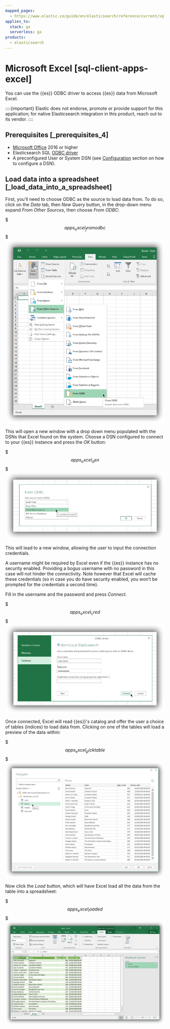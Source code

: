 ```yaml
---
mapped_pages:
  - https://www.elastic.co/guide/en/elasticsearch/reference/current/sql-client-apps-excel.html
applies_to:
  stack: ga
  serverless: ga
products:
  - elasticsearch
---
```


# Microsoft Excel [sql-client-apps-excel]

You can use the {{es}} ODBC driver to access {{es}} data from Microsoft Excel.

::::{important}
Elastic does not endorse, promote or provide support for this application; for native Elasticsearch integration in this product, reach out to its vendor.
::::


## Prerequisites [_prerequisites_4]

* [Microsoft Office](https://products.office.com/en/excel) 2016 or higher
* Elasticsearch SQL [ODBC driver](sql-odbc.md)
* A preconfigured User or System DSN (see [Configuration](sql-odbc-setup.md#dsn-configuration) section on how to configure a DSN).


## Load data into a spreadsheet [_load_data_into_a_spreadsheet]

First, you’ll need to choose ODBC as the source to load data from. To do so, click on the *Data* tab, then *New Query* button, in the drop-down menu expand *From Other Sources*, then choose *From ODBC*:

$$$apps_excel_fromodbc$$$
![apps excel fromodbc](/explore-analyze/images/elasticsearch-reference-apps_excel_fromodbc.png "")

This will open a new window with a drop down menu populated with the DSNs that Excel found on the system. Choose a DSN configured to connect to your {{es}} instance and press the *OK* button:

$$$apps_excel_dsn$$$
![apps excel dsn](/explore-analyze/images/elasticsearch-reference-apps_excel_dsn.png "")

This will lead to a new window, allowing the user to input the connection credentials.

A username might be required by Excel even if the {{es}} instance has no security enabled. Providing a bogus username with no password in this case will not hinder the connectivity. Note however that Excel will cache these credentials (so in case you do have security enabled, you won’t be prompted for the credentials a second time).

Fill in the username and the password and press *Connect*.

$$$apps_excel_cred$$$
![apps excel cred](/explore-analyze/images/elasticsearch-reference-apps_excel_cred.png "")

Once connected, Excel will read {{es}}'s catalog and offer the user a choice of tables (indices) to load data from. Clicking on one of the tables will load a preview of the data within:

$$$apps_excel_picktable$$$
![apps excel picktable](/explore-analyze/images/elasticsearch-reference-apps_excel_picktable.png "")

Now click the *Load* button, which will have Excel load all the data from the table into a spreadsheet:

$$$apps_excel_loaded$$$
![apps excel loaded](/explore-analyze/images/elasticsearch-reference-apps_excel_loaded.png "")



